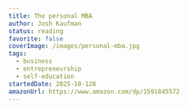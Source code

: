 ```yaml
---
title: The personal MBA
author: Josh Kaufman
status: reading
favorite: false
coverImage: /images/personal-mba.jpg
tags:
  - business
  - entrepreneurship
  - self-education
startedDate: 2025-10-128
amazonUrl: https://www.amazon.com/dp/1591845572
---
```


